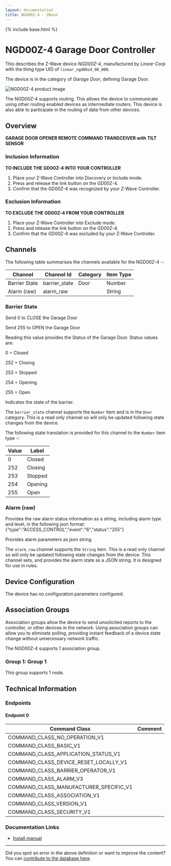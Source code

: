 ```yaml
---
layout: documentation
title: NGD00Z-4 - ZWave
---
```


{% include base.html %}

# NGD00Z-4 Garage Door Controller
This describes the Z-Wave device *NGD00Z-4*, manufactured by *Linear Corp* with the thing type UID of ```linear_ngd00z4_00_000```.

The device is in the category of *Garage Door*, defining Garage Door.

![NGD00Z-4 product image](https://www.cd-jackson.com/zwave_device_uploads/11/11_default.jpg)


The NGD00Z-4 supports routing. This allows the device to communicate using other routing enabled devices as intermediate routers.  This device is also able to participate in the routing of data from other devices.

## Overview

**GARAGE DOOR OPENER REMOTE COMMAND TRANSCEIVER with TILT SENSOR**

### Inclusion Information

**TO INCLUDE THE GD00Z-4 INTO YOUR CONTROLLER**

  1. Place your Z-Wave Controller into Discovery or Include mode.
  2. Press and release the link button on the GD00Z-4.
  3. Confirm that the GD00Z-4 was recognized by your Z-Wave Controller.

### Exclusion Information

**TO EXCLUDE THE GD00Z-4 FROM YOUR CONTROLLER**

  1. Place your Z-Wave Controller into Exclude mode.
  2. Press and release the link button on the GD00Z-4.
  3. Confirm that the GD00Z-4 was excluded by your Z-Wave Controller.

## Channels

The following table summarises the channels available for the NGD00Z-4 -:

| Channel | Channel Id | Category | Item Type |
|---------|------------|----------|-----------|
| Barrier State | barrier_state | Door | Number | 
| Alarm (raw) | alarm_raw |  | String | 

### Barrier State

Send 0 to CLOSE the Garage Door

Send 255 to OPEN the Garage Door

Reading this value provides the Status of the Garage Door. Status values are:

0 = Closed

252 = Closing

253 = Stopped

254 = Opening

255 = Open

Indicates the state of the barrier.

The ```barrier_state``` channel supports the ```Number``` item and is in the ```Door``` category. This is a read only channel so will only be updated following state changes from the device.

The following state translation is provided for this channel to the ```Number``` item type -:

| Value | Label     |
|-------|-----------|
| 0 | Closed |
| 252 | Closing |
| 253 | Stopped |
| 254 | Opening |
| 255 | Open |

### Alarm (raw)

Provides the raw alarm status information as a string, including alarm type and level, in the following json format: {"type":"ACCESS_CONTROL","event":"6","status":"255"}

Provides alarm parameters as json string.

The ```alarm_raw``` channel supports the ```String``` item. This is a read only channel so will only be updated following state changes from the device.
This channel sets, and provides the alarm state as a JSON string. It is designed for use in rules.


## Device Configuration

The device has no configuration parameters configured.

## Association Groups

Association groups allow the device to send unsolicited reports to the controller, or other devices in the network. Using association groups can allow you to eliminate polling, providing instant feedback of a device state change without unnecessary network traffic.

The NGD00Z-4 supports 1 association group.

### Group 1: Group 1

This group supports 1 node.

## Technical Information

### Endpoints

#### Endpoint 0

| Command Class | Comment |
|---------------|---------|
| COMMAND_CLASS_NO_OPERATION_V1| |
| COMMAND_CLASS_BASIC_V1| |
| COMMAND_CLASS_APPLICATION_STATUS_V1| |
| COMMAND_CLASS_DEVICE_RESET_LOCALLY_V1| |
| COMMAND_CLASS_BARRIER_OPERATOR_V1| |
| COMMAND_CLASS_ALARM_V3| |
| COMMAND_CLASS_MANUFACTURER_SPECIFIC_V1| |
| COMMAND_CLASS_ASSOCIATION_V1| |
| COMMAND_CLASS_VERSION_V1| |
| COMMAND_CLASS_SECURITY_V1| |

### Documentation Links

* [Install manual](https://www.cd-jackson.com/zwave_device_uploads/11/linear-GD00Z4-Install--company-now-known-as-nortek-security.pdf)

---

Did you spot an error in the above definition or want to improve the content?
You can [contribute to the database here](http://www.cd-jackson.com/index.php/zwave/zwave-device-database/zwave-device-list/devicesummary/11).
